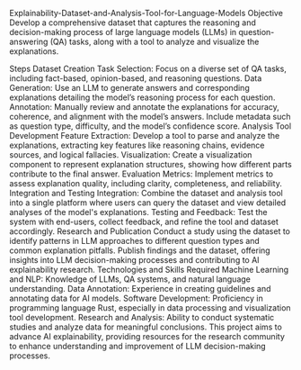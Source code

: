 Explainability-Dataset-and-Analysis-Tool-for-Language-Models
Objective
Develop a comprehensive dataset that captures the reasoning and decision-making process of large language models (LLMs) in question-answering (QA) tasks, along with a tool to analyze and visualize the explanations.

Steps
Dataset Creation
Task Selection: Focus on a diverse set of QA tasks, including fact-based, opinion-based, and reasoning questions.
Data Generation: Use an LLM to generate answers and corresponding explanations detailing the model’s reasoning process for each question.
Annotation: Manually review and annotate the explanations for accuracy, coherence, and alignment with the model’s answers. Include metadata such as question type, difficulty, and the model’s confidence score.
Analysis Tool Development
Feature Extraction: Develop a tool to parse and analyze the explanations, extracting key features like reasoning chains, evidence sources, and logical fallacies.
Visualization: Create a visualization component to represent explanation structures, showing how different parts contribute to the final answer.
Evaluation Metrics: Implement metrics to assess explanation quality, including clarity, completeness, and reliability.
Integration and Testing
Integration: Combine the dataset and analysis tool into a single platform where users can query the dataset and view detailed analyses of the model's explanations.
Testing and Feedback: Test the system with end-users, collect feedback, and refine the tool and dataset accordingly.
Research and Publication
Conduct a study using the dataset to identify patterns in LLM approaches to different question types and common explanation pitfalls.
Publish findings and the dataset, offering insights into LLM decision-making processes and contributing to AI explainability research.
Technologies and Skills Required
Machine Learning and NLP: Knowledge of LLMs, QA systems, and natural language understanding.
Data Annotation: Experience in creating guidelines and annotating data for AI models.
Software Development: Proficiency in programming language Rust, especially in data processing and visualization tool development.
Research and Analysis: Ability to conduct systematic studies and analyze data for meaningful conclusions.
This project aims to advance AI explainability, providing resources for the research community to enhance understanding and improvement of LLM decision-making processes.


